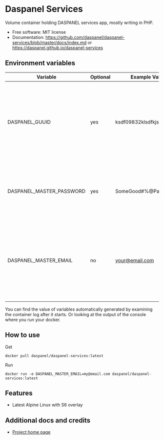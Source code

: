 
# Daspanel Services

Volume container holding DASPANEL services app, mostly writing in PHP.

* Free software: MIT license
* Documentation: <https://github.com/daspanel/daspanel-services/blob/master/docs/index.md> or <https://daspanel.github.io/daspanel-services>

## Environment variables
| Variable | Optional      | Example Value | Purpose
|----------|---------------|---------------|---------------|
| DASPANEL_GUUID | yes | ksdf09832klsdfkjsdlk | UUID used in Daspanel system to identify a unique instance of data. If you don't provide one Daspanel generate it using [Getuuid API](https://9jzojg54n7.execute-api.us-east-1.amazonaws.com/v1/uuid)|
| DASPANEL_MASTER_PASSWORD | yes | SomeGood#%@Passwd123 | Password to be used in the various Daspanel services. Automatically generated if you do not provide one.
| DASPANEL_MASTER_EMAIL | no | your@email.com | Email of the owner of Daspanel instance. It can be used for receiving notifications from the system. The Docker container will not run if it is not informed.

You can find the value of variables automatically generated by examining the 
container log after it starts. Or looking at the output of the console where 
you run your docker.

## How to use
Get
```shell
docker pull daspanel/daspanel-services:latest
```

Run
```shell
docker run -e DASPANEL_MASTER_EMAIL=my@email.com daspanel/daspanel-services:latest
```

## Features

* Latest Alpine Linux with S6 overlay

## Additional docs and credits

* [Project home page](https://daspanel.github.io/daspanel-services)

